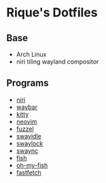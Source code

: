 # Rique's Dotfiles

## Base
- Arch Linux
- niri tiling wayland compositor

## Programs
- [niri](/.config/niri/)
- [waybar](/.config/waybar/)
- [kitty](/.config/kitty/)
- [neovim](/.config/nvim/)
- [fuzzel](/.config/fuzzel/)
- [swayidle](/.config/swayidle)
- [swaylock](/.config/swaylock)
- [swaync](/.config/swaync)
- [fish](/.config/fish/)
- [oh-my-fish](/.config/omf/)
- [fastfetch](/.config/fastfetch/)
